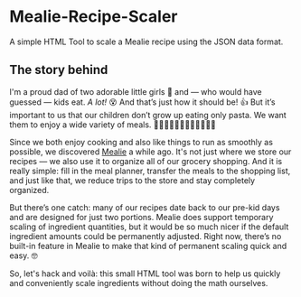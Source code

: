 # Mealie-Recipe-Scaler
A simple HTML Tool to scale a Mealie recipe using the JSON data format.

## The story behind
I'm a proud dad of two adorable little girls 🥰 and — who would have guessed — kids eat. *A lot!* 😵 And that’s just how it should be! 👍 But it’s important to us that our children don’t grow up eating only pasta. We want them to enjoy a wide variety of meals. 🥗🥪🌮🥩🥘🍲🍌🍇🍎🥒🥦🥕

Since we both enjoy cooking and also like things to run as smoothly as possible, we discovered [Mealie](https://mealie.io/) a while ago. It's not just where we store our recipes — we also use it to organize all of our grocery shopping. And it is really simple: fill in the meal planner, transfer the meals to the shopping list, and just like that, we reduce trips to the store and stay completely organized.

But there’s one catch: many of our recipes date back to our pre-kid days and are designed for just two portions. Mealie does support temporary scaling of ingredient quantities, but it would be so much nicer if the default ingredient amounts could be permanently adjusted. Right now, there’s no built-in feature in Mealie to make that kind of permanent scaling quick and easy. 🤓

So, let's hack and voilà: this small HTML tool was born to help us quickly and conveniently scale ingredients without doing the math ourselves.
